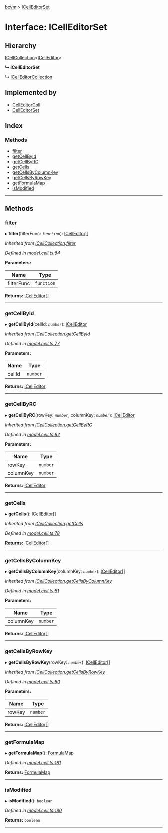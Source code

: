 [bcvm](../README.md) > [ICellEditorSet](../interfaces/icelleditorset.md)

# Interface: ICellEditorSet

## Hierarchy

 [ICellCollection](icellcollection.md)<[ICellEditor](icelleditor.md)>

**↳ ICellEditorSet**

↳  [ICellEditorCollection](icelleditorcollection.md)

## Implemented by

* [CellEditorColl](../classes/celleditorcoll.md)
* [CellEditorSet](../classes/celleditorset.md)

## Index

### Methods

* [filter](icelleditorset.md#filter)
* [getCellById](icelleditorset.md#getcellbyid)
* [getCellByRC](icelleditorset.md#getcellbyrc)
* [getCells](icelleditorset.md#getcells)
* [getCellsByColumnKey](icelleditorset.md#getcellsbycolumnkey)
* [getCellsByRowKey](icelleditorset.md#getcellsbyrowkey)
* [getFormulaMap](icelleditorset.md#getformulamap)
* [isModified](icelleditorset.md#ismodified)

---

## Methods

<a id="filter"></a>

###  filter

▸ **filter**(filterFunc: *`function`*): [ICellEditor](icelleditor.md)[]

*Inherited from [ICellCollection](icellcollection.md).[filter](icellcollection.md#filter)*

*Defined in [model.cell.ts:84](https://github.com/boardwalktech/Boardwalk-Client-Virtual-Machine-JS/blob/bd51c2e/typescript/src/model.cell.ts#L84)*

**Parameters:**

| Name | Type |
| ------ | ------ |
| filterFunc | `function` |

**Returns:** [ICellEditor](icelleditor.md)[]

___
<a id="getcellbyid"></a>

###  getCellById

▸ **getCellById**(cellId: *`number`*): [ICellEditor](icelleditor.md)

*Inherited from [ICellCollection](icellcollection.md).[getCellById](icellcollection.md#getcellbyid)*

*Defined in [model.cell.ts:77](https://github.com/boardwalktech/Boardwalk-Client-Virtual-Machine-JS/blob/bd51c2e/typescript/src/model.cell.ts#L77)*

**Parameters:**

| Name | Type |
| ------ | ------ |
| cellId | `number` |

**Returns:** [ICellEditor](icelleditor.md)

___
<a id="getcellbyrc"></a>

###  getCellByRC

▸ **getCellByRC**(rowKey: *`number`*, columnKey: *`number`*): [ICellEditor](icelleditor.md)

*Inherited from [ICellCollection](icellcollection.md).[getCellByRC](icellcollection.md#getcellbyrc)*

*Defined in [model.cell.ts:82](https://github.com/boardwalktech/Boardwalk-Client-Virtual-Machine-JS/blob/bd51c2e/typescript/src/model.cell.ts#L82)*

**Parameters:**

| Name | Type |
| ------ | ------ |
| rowKey | `number` |
| columnKey | `number` |

**Returns:** [ICellEditor](icelleditor.md)

___
<a id="getcells"></a>

###  getCells

▸ **getCells**(): [ICellEditor](icelleditor.md)[]

*Inherited from [ICellCollection](icellcollection.md).[getCells](icellcollection.md#getcells)*

*Defined in [model.cell.ts:78](https://github.com/boardwalktech/Boardwalk-Client-Virtual-Machine-JS/blob/bd51c2e/typescript/src/model.cell.ts#L78)*

**Returns:** [ICellEditor](icelleditor.md)[]

___
<a id="getcellsbycolumnkey"></a>

###  getCellsByColumnKey

▸ **getCellsByColumnKey**(columnKey: *`number`*): [ICellEditor](icelleditor.md)[]

*Inherited from [ICellCollection](icellcollection.md).[getCellsByColumnKey](icellcollection.md#getcellsbycolumnkey)*

*Defined in [model.cell.ts:81](https://github.com/boardwalktech/Boardwalk-Client-Virtual-Machine-JS/blob/bd51c2e/typescript/src/model.cell.ts#L81)*

**Parameters:**

| Name | Type |
| ------ | ------ |
| columnKey | `number` |

**Returns:** [ICellEditor](icelleditor.md)[]

___
<a id="getcellsbyrowkey"></a>

###  getCellsByRowKey

▸ **getCellsByRowKey**(rowKey: *`number`*): [ICellEditor](icelleditor.md)[]

*Inherited from [ICellCollection](icellcollection.md).[getCellsByRowKey](icellcollection.md#getcellsbyrowkey)*

*Defined in [model.cell.ts:80](https://github.com/boardwalktech/Boardwalk-Client-Virtual-Machine-JS/blob/bd51c2e/typescript/src/model.cell.ts#L80)*

**Parameters:**

| Name | Type |
| ------ | ------ |
| rowKey | `number` |

**Returns:** [ICellEditor](icelleditor.md)[]

___
<a id="getformulamap"></a>

###  getFormulaMap

▸ **getFormulaMap**(): [FormulaMap](../classes/formulamap.md)

*Defined in [model.cell.ts:181](https://github.com/boardwalktech/Boardwalk-Client-Virtual-Machine-JS/blob/bd51c2e/typescript/src/model.cell.ts#L181)*

**Returns:** [FormulaMap](../classes/formulamap.md)

___
<a id="ismodified"></a>

###  isModified

▸ **isModified**(): `boolean`

*Defined in [model.cell.ts:180](https://github.com/boardwalktech/Boardwalk-Client-Virtual-Machine-JS/blob/bd51c2e/typescript/src/model.cell.ts#L180)*

**Returns:** `boolean`

___

